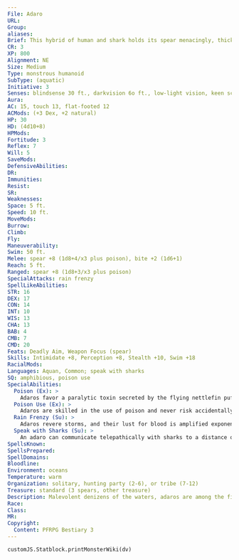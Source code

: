 ```yaml
---
File: Adaro
URL: 
Group: 
aliases: 
Brief: This hybrid of human and shark holds its spear menacingly, thick, glistening saliva dripping from its razor-sharp teeth.
CR: 3
XP: 800
Alignment: NE
Size: Medium
Type: monstrous humanoid
SubType: (aquatic)
Initiative: 3
Senses: blindsense 30 ft., darkvision 6o ft., low-light vision, keen scent; Perception +8
Aura: 
AC: 15, touch 13, flat-footed 12
ACMods: (+3 Dex, +2 natural)
HP: 30
HD: (4d10+8)
HPMods: 
Fortitude: 3
Reflex: 7
Will: 5
SaveMods: 
DefensiveAbilities: 
DR: 
Immunities: 
Resist: 
SR: 
Weaknesses: 
Space: 5 ft.
Speed: 10 ft.
MoveMods: 
Burrow: 
Climb: 
Fly: 
Maneuverability: 
Swim: 50 ft.
Melee: spear +8 (1d8+4/x3 plus poison), bite +2 (1d6+1)
Reach: 5 ft.
Ranged: spear +8 (1d8+3/x3 plus poison)
SpecialAttacks: rain frenzy
SpellLikeAbilities: 
STR: 16
DEX: 17
CON: 14
INT: 10
WIS: 13
CHA: 13
BAB: 4
CMB: 7
CMD: 20
Feats: Deadly Aim, Weapon Focus (spear)
Skills: Intimidate +8, Perception +8, Stealth +10, Swim +18
RacialMods: 
Languages: Aquan, Common; speak with sharks
SQ: amphibious, poison use
SpecialAbilities:
  Poison (Ex): >
    Adaros favor a paralytic toxin secreted by the flying nettlefin pufferfish-a sticky venom that doesn't wash away in water.  Nettlefin Toxin: Spear-injury; save Fort DC 15; frequency 1/minute for 4 minutes; effect paralyzed for 1 minute; cure 2 consecutive saves.
  Poison Use (Ex): >
    Adaros are skilled in the use of poison and never risk accidentally poisoning themselves.
  Rain Frenzy (Su): >
    Adaros revere storms, and their lust for blood is amplified exponentially while it is raining. While fighting in the rain or during other stormy weather, adaros act as though affected by the rage spell. An adaro gains this benefit even if it is underwater, but only as long as it remains within a move action away from the water's surface (50 feet for most adaros).
  Speak with Sharks (Su): >
    An adaro can communicate telepathically with sharks to a distance of 100 feet. This communication is limited to simple concepts, such as "come," "defend," or "attack."
SpellsKnown: 
SpellsPrepared: 
SpellDomains: 
Bloodline: 
Environment: oceans
Temperature: warm
Organization: solitary, hunting party (2-6), or tribe (7-12)
Treasure: standard (3 spears, other treasure)
Description: Malevolent denizens of the waters, adaros are among the fiercest sentient hunters of the tropical seas. They are known and feared by sailors on many exotic shores, as well as by common folk who just happen to live near the ocean.  Many have witnessed a fellow sailor or fisher suddenly go rigid, a poisoned spear jutting from his guts, only to fall into the water and be taken by the vicious adaro responsible for the assault.  Strictly carnivorous, adaros feed upon their victims almost immediately after slaying them. Their brutally sharp teeth cut through bone almost as easily as through flesh, and their powerful digestive systems are capable of handling most organic matter. Adaros usually eat once every couple of days, gorging on meals half their weight.  Adaros' strange relationship with storms has intrigued scholars for centuries. These sea-dwellers have a special connection to the deadly creatures of the water and the wildness of foul weather, and it is no coincidence that they attack humanoids more often during rough seas. Adaros are seminomadic by nature; a tribe travels until it finds a suitable hunting ground, and leaves either when its presence becomes too well known or when its game runs low.  An adaro is 7-1/2 feet long and weighs 250 pounds.
Race: 
Class: 
MR: 
Copyright:
  Content: PFRPG Bestiary 3
---
```

```dataviewjs
customJS.Statblock.printMonsterWiki(dv)
```
